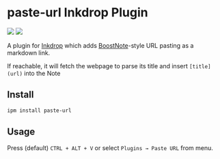 # paste-url Inkdrop Plugin
![](https://inkdrop-plugin-badge.vercel.app/api/version/paste-url) ![](https://inkdrop-plugin-badge.vercel.app/api/downloads/paste-url)

A plugin for [Inkdrop](https://www.inkdrop.info/) which adds [BoostNote](https://boostnote.io/)-style URL pasting as a markdown link. 

If reachable, it will fetch the webpage to parse its title and insert `[title](url)` into the Note
## Install

```sh
ipm install paste-url
```

## Usage

Press (default) `CTRL + ALT + V` or select `Plugins → Paste URL` from menu.

